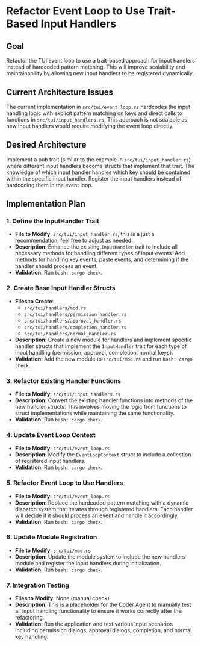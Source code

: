 # Refactor Event Loop to Use Trait-Based Input Handlers

## Goal

Refactor the TUI event loop to use a trait-based approach for input handlers instead of hardcoded pattern matching. This
will improve scalability and maintainability by allowing new input handlers to be registered dynamically.

## Current Architecture Issues

The current implementation in `src/tui/event_loop.rs` hardcodes the input handling logic with explicit pattern matching
on keys and direct calls to functions in `src/tui/input_handlers.rs`. This approach is not scalable as new input
handlers would require modifying the event loop directly.

## Desired Architecture

Implement a pub trait (similar to the example in `src/tui/input_handler.rs`) where different input handlers become
structs that implement that trait. The knowledge of which input handler handles which key should be contained within the
specific input handler. Register the input handlers instead of hardcoding them in the event loop.

## Implementation Plan

### 1. Define the InputHandler Trait

* **File to Modify**: `src/tui/input_handler.rs`, this is a just a recommendation, feel free to adjust as needed.
* **Description**: Enhance the existing `InputHandler` trait to include all necessary methods for handling different
  types of input events. Add methods for handling key events, paste events, and determining if the handler should
  process an event.
* **Validation**: Run `bash: cargo check`.

### 2. Create Base Input Handler Structs

* **Files to Create**:
    * `src/tui/handlers/mod.rs`
    * `src/tui/handlers/permission_handler.rs`
    * `src/tui/handlers/approval_handler.rs`
    * `src/tui/handlers/completion_handler.rs`
    * `src/tui/handlers/normal_handler.rs`
* **Description**: Create a new module for handlers and implement specific handler structs that implement the
  `InputHandler` trait for each type of input handling (permission, approval, completion, normal keys).
* **Validation**: Add the new module to `src/tui/mod.rs` and run `bash: cargo check`.

### 3. Refactor Existing Handler Functions

* **File to Modify**: `src/tui/input_handlers.rs`
* **Description**: Convert the existing handler functions into methods of the new handler structs. This involves moving
  the logic from functions to struct implementations while maintaining the same functionality.
* **Validation**: Run `bash: cargo check`.

### 4. Update Event Loop Context

* **File to Modify**: `src/tui/event_loop.rs`
* **Description**: Modify the `EventLoopContext` struct to include a collection of registered input handlers.
* **Validation**: Run `bash: cargo check`.

### 5. Refactor Event Loop to Use Handlers

* **File to Modify**: `src/tui/event_loop.rs`
* **Description**: Replace the hardcoded pattern matching with a dynamic dispatch system that iterates through
  registered handlers. Each handler will decide if it should process an event and handle it accordingly.
* **Validation**: Run `bash: cargo check`.

### 6. Update Module Registration

* **File to Modify**: `src/tui/mod.rs`
* **Description**: Update the module system to include the new handlers module and register the input handlers during
  initialization.
* **Validation**: Run `bash: cargo check`.

### 7. Integration Testing

* **Files to Modify**: None (manual check)
* **Description**: This is a placeholder for the Coder Agent to manually test all input handling functionality to ensure
  it works correctly after the refactoring.
* **Validation**: Run the application and test various input scenarios including permission dialogs, approval dialogs,
  completion, and normal key handling.
